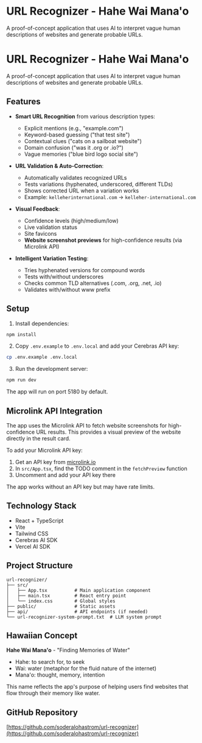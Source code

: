 # URL Recognizer - Hahe Wai Mana'o

A proof-of-concept application that uses AI to interpret vague human descriptions of websites and generate probable URLs.

# URL Recognizer - Hahe Wai Mana'o

A proof-of-concept application that uses AI to interpret vague human descriptions of websites and generate probable URLs.

## Features

- **Smart URL Recognition** from various description types:
  - Explicit mentions (e.g., "example.com")
  - Keyword-based guessing ("that test site")
  - Contextual clues ("cats on a sailboat website")
  - Domain confusion ("was it .org or .io?")
  - Vague memories ("blue bird logo social site")

- **URL Validation & Auto-Correction**:
  - Automatically validates recognized URLs
  - Tests variations (hyphenated, underscored, different TLDs)
  - Shows corrected URL when a variation works
  - Example: `kelleherinternational.com` → `kelleher-international.com`

- **Visual Feedback**:
  - Confidence levels (high/medium/low)
  - Live validation status
  - Site favicons
  - **Website screenshot previews** for high-confidence results (via Microlink API)

- **Intelligent Variation Testing**:
  - Tries hyphenated versions for compound words
  - Tests with/without underscores
  - Checks common TLD alternatives (.com, .org, .net, .io)
  - Validates with/without www prefix

## Setup

1. Install dependencies:
```bash
npm install
```

2. Copy `.env.example` to `.env.local` and add your Cerebras API key:
```bash
cp .env.example .env.local
```

3. Run the development server:
```bash
npm run dev
```

The app will run on port 5180 by default.

## Microlink API Integration

The app uses the Microlink API to fetch website screenshots for high-confidence URL results. This provides a visual preview of the website directly in the result card.

To add your Microlink API key:
1. Get an API key from [microlink.io](https://microlink.io)
2. In `src/App.tsx`, find the TODO comment in the `fetchPreview` function
3. Uncomment and add your API key there

The app works without an API key but may have rate limits.

## Technology Stack

- React + TypeScript
- Vite
- Tailwind CSS
- Cerebras AI SDK
- Vercel AI SDK

## Project Structure

```
url-recognizer/
├── src/
│   ├── App.tsx          # Main application component
│   ├── main.tsx         # React entry point
│   └── index.css        # Global styles
├── public/              # Static assets
├── api/                 # API endpoints (if needed)
└── url-recognizer-system-prompt.txt  # LLM system prompt
```

## Hawaiian Concept

**Hahe Wai Mana'o** - "Finding Memories of Water"
- Hahe: to search for, to seek
- Wai: water (metaphor for the fluid nature of the internet)
- Mana'o: thought, memory, intention

This name reflects the app's purpose of helping users find websites that flow through their memory like water.

## GitHub Repository

[https://github.com/soderalohastrom/url-recognizer](https://github.com/soderalohastrom/url-recognizer)

